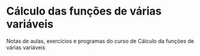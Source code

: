 # Cálculo das funções de várias variáveis
Notas de aulas, exercícios e programas do curso de Cálculo da funções de várias variáveis
